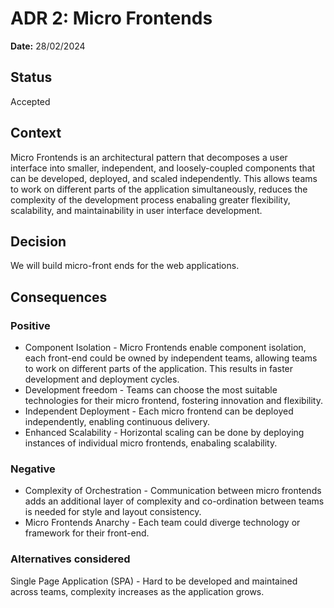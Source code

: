 # ADR 2: Micro Frontends
**Date:** 28/02/2024

## Status
Accepted

## Context
Micro Frontends is an architectural pattern that decomposes a user interface into smaller, independent, and loosely-coupled components that can be developed, deployed, and scaled independently. This allows teams to work on different parts of the application simultaneously, reduces the complexity of the development process enabaling  greater flexibility, scalability, and maintainability in user interface development.

## Decision
We will build micro-front ends for the web applications.

## Consequences
### Positive
* Component Isolation - Micro Frontends enable component isolation, each front-end could be owned by independent teams, allowing teams to work  on different parts of the application. This results in faster development and deployment cycles.
*  Development  freedom - Teams can choose the most suitable technologies for their micro frontend, fostering innovation and flexibility.
*  Independent Deployment -  Each micro frontend can be deployed independently, enabling continuous delivery.
*  Enhanced Scalability - Horizontal scaling can be done by deploying instances of individual micro frontends, enabaling  scalability.

### Negative
*  Complexity of Orchestration - Communication between micro frontends adds an additional layer of complexity and  co-ordination  between teams is needed for style and layout consistency.
*  Micro Frontends Anarchy - Each team could diverge technology or framework for their front-end.

### Alternatives considered
Single Page Application (SPA) - Hard to be developed and maintained across teams, complexity increases as the application grows.
